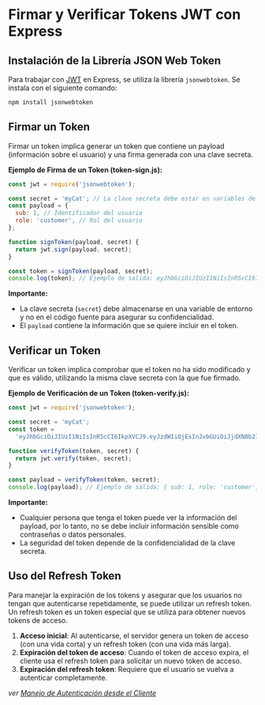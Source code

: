 # Firmar y Verificar Tokens JWT con Express

## Instalación de la Librería JSON Web Token

Para trabajar con [JWT](JWT%20(JSON%20Web%20Token).md) en Express, se utiliza la librería `jsonwebtoken`. Se instala con el siguiente comando:

```sh
npm install jsonwebtoken
```

## Firmar un Token

Firmar un token implica generar un token que contiene un payload (información sobre el usuario) y una firma generada con una clave secreta.

**Ejemplo de Firma de un Token (token-sign.js):**

```javascript
const jwt = require('jsonwebtoken');

const secret = 'myCat'; // La clave secreta debe estar en variables de entorno
const payload = {
  sub: 1, // Identificador del usuario
  role: 'customer', // Rol del usuario
};

function signToken(payload, secret) {
  return jwt.sign(payload, secret);
}

const token = signToken(payload, secret);
console.log(token); // Ejemplo de salida: eyJhbGciOiJIUzI1NiIsInR5cCI6IkpXVCJ9.eyJzdWIiOjEsInJvbGUiOiJjdXN0b21lciIsImlhdCI6MTY0Mzk0NDgxM30.Z3MKuevzXLt0bixve06-Awn3OWYsqxU61NYtLrYq2Zg
```

**Importante:**
- La clave secreta (`secret`) debe almacenarse en una variable de entorno y no en el código fuente para asegurar su confidencialidad.
- El `payload` contiene la información que se quiere incluir en el token.

## Verificar un Token

Verificar un token implica comprobar que el token no ha sido modificado y que es válido, utilizando la misma clave secreta con la que fue firmado.

**Ejemplo de Verificación de un Token (token-verify.js):**

```javascript
const jwt = require('jsonwebtoken');

const secret = 'myCat';
const token =
  'eyJhbGciOiJIUzI1NiIsInR5cCI6IkpXVCJ9.eyJzdWIiOjEsInJvbGUiOiJjdXN0b21lciIsImlhdCI6MTY0Mzk0NDgxM30.Z3MKuevzXLt0bixve06-Awn3OWYsqxU61NYtLrYq2Zg';

function verifyToken(token, secret) {
  return jwt.verify(token, secret);
}

const payload = verifyToken(token, secret);
console.log(payload); // Ejemplo de salida: { sub: 1, role: 'customer', iat: 1643944813 }
```

**Importante:**
- Cualquier persona que tenga el token puede ver la información del payload, por lo tanto, no se debe incluir información sensible como contraseñas o datos personales.
- La seguridad del token depende de la confidencialidad de la clave secreta.

## Uso del Refresh Token

Para manejar la expiración de los tokens y asegurar que los usuarios no tengan que autenticarse repetidamente, se puede utilizar un refresh token. Un refresh token es un token especial que se utiliza para obtener nuevos tokens de acceso.

1. **Acceso inicial**: Al autenticarse, el servidor genera un token de acceso (con una vida corta) y un refresh token (con una vida más larga).
2. **Expiración del token de acceso**: Cuando el token de acceso expira, el cliente usa el refresh token para solicitar un nuevo token de acceso.
3. **Expiración del refresh token**: Requiere que el usuario se vuelva a autenticar completamente.

*ver [Manejo de Autenticación desde el Cliente](../../🌐%20ConceptosGenerales/Manejo%20de%20Autenticación%20desde%20el%20Cliente.md)*